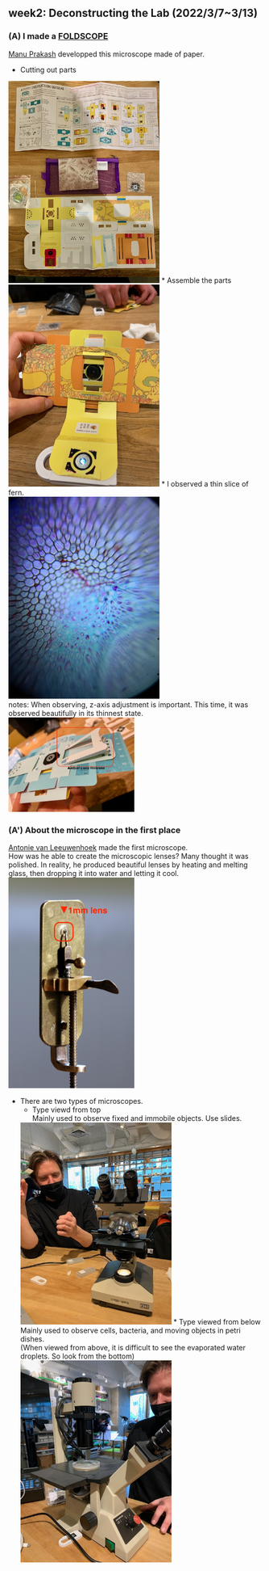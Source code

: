## week2: Deconstructing the Lab (2022/3/7~3/13)

### (A) I made a [FOLDSCOPE](https://www.foldscope.com/)<br>
[Manu Prakash](https://www.ted.com/talks/manu_prakash_a_50_cent_microscope_that_folds_like_origami?language=ja) developped this microscope made of paper.

* Cutting out parts<br>
<img width="300" alt="img" src="week2_1.jpeg">
* Assemble the parts<br>
<img width="300" alt="img" src="week2_2.jpeg">
* I observed a thin slice of fern.<br>
<img width="300" alt="img" src="week2_4.jpeg"><br>
notes: When observing, z-axis adjustment is important. This time, it was observed beautifully in its thinnest state.<br>
<img width="250" alt="img" src="week2_3.jpeg">

### (A') About the microscope in the first place<br>
[Antonie van Leeuwenhoek](https://en.wikipedia.org/wiki/Antonie_van_Leeuwenhoek) made the first microscope.<br>
How was he able to create the microscopic lenses?
Many thought it was polished.
In reality, he produced beautiful lenses by heating and melting glass, then dropping it into water and letting it cool.<br>
<img width="250" alt="img" src="week2_5.png">
* There are two types of microscopes.
  * Type viewd from top<br>
  Mainly used to observe fixed and immobile objects. Use slides.
  <img width="300" alt="img" src="week2_6.jpeg">
  * Type viewed from below<br>
  Mainly used to observe cells, bacteria, and moving objects in petri dishes.<br>
  (When viewed from above, it is difficult to see the evaporated water droplets. So look from the bottom)<br>
  <img width="300" alt="img" src="week2_7.jpeg">